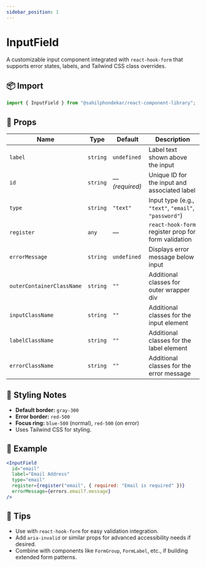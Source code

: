 ```yaml
---
sidebar_position: 1
---
```


# InputField

A customizable input component integrated with `react-hook-form` that supports error states, labels, and Tailwind CSS class overrides.

## 📦 Import

```js
import { InputField } from "@sahilphondekar/react-component-library";
```

## 🧱 Props

| Name                     | Type        | Default     | Description |
|--------------------------|-------------|-------------|-------------|
| `label`                  | `string`    | `undefined` | Label text shown above the input |
| `id`                     | `string`    | — *(required)* | Unique ID for the input and associated label |
| `type`                   | `string`    | `"text"`    | Input type (e.g., `"text"`, `"email"`, `"password"`) |
| `register`               | `any`       | —           | `react-hook-form` register prop for form validation |
| `errorMessage`           | `string`    | `undefined` | Displays error message below input |
| `outerContainerClassName`| `string`    | `""`        | Additional classes for outer wrapper div |
| `inputClassName`         | `string`    | `""`        | Additional classes for the input element |
| `labelClassName`         | `string`    | `""`        | Additional classes for the label element |
| `errorClassName`         | `string`    | `""`        | Additional classes for the error message |

## 💅 Styling Notes

- **Default border:** `gray-300`
- **Error border:** `red-500`
- **Focus ring:** `blue-500` (normal), `red-500` (on error)
- Uses Tailwind CSS for styling.

## 🧪 Example

```jsx
<InputField
  id="email"
  label="Email Address"
  type="email"
  register={register("email", { required: "Email is required" })}
  errorMessage={errors.email?.message}
/>
```

## 🧠 Tips

- Use with `react-hook-form` for easy validation integration.
- Add `aria-invalid` or similar props for advanced accessibility needs if desired.
- Combine with components like `FormGroup`, `FormLabel`, etc., if building extended form patterns.
